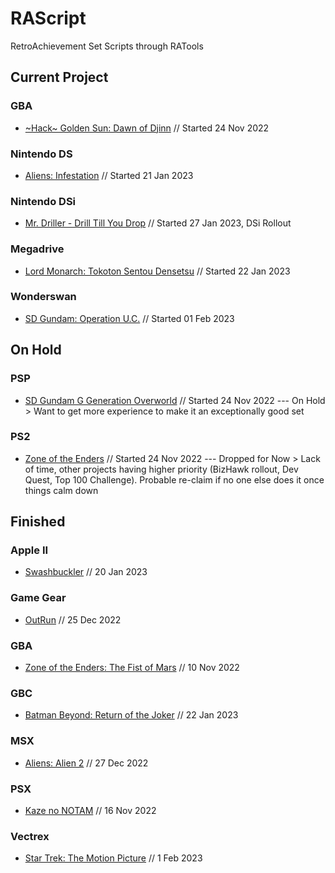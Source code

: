 # RAScript
RetroAchievement Set Scripts through RATools

## Current Project
### GBA
* [\~Hack\~ Golden Sun: Dawn of Djinn](https://retroachievements.org/game/21686) // Started 24 Nov 2022
### Nintendo DS
* [Aliens: Infestation](https://retroachievements.org/game/9196) // Started 21 Jan 2023
### Nintendo DSi
* [Mr. Driller - Drill Till You Drop](https://retroachievements.org/game/22323) // Started 27 Jan 2023, DSi Rollout
### Megadrive
* [Lord Monarch: Tokoton Sentou Densetsu](https://retroachievements.org/game/4345) // Started 22 Jan 2023
### Wonderswan
* [SD Gundam: Operation U.C.](https://retroachievements.org/game/4965) // Started 01 Feb 2023

## On Hold
### PSP
* [SD Gundam G Generation Overworld](https://retroachievements.org/game/21687) // Started 24 Nov 2022 --- On Hold > Want to get more experience to make it an exceptionally good set
### PS2
* [Zone of the Enders](https://retroachievements.org/game/19079) // Started 24 Nov 2022 --- Dropped for Now > Lack of time, other projects having higher priority (BizHawk rollout, Dev Quest, Top 100 Challenge). Probable re-claim if no one else does it once things calm down

## Finished
### Apple II
* [Swashbuckler](https://retroachievements.org/game/22170) // 20 Jan 2023
### Game Gear
* [OutRun](https://retroachievements.org/game/12405) // 25 Dec 2022
### GBA
*  [Zone of the Enders: The Fist of Mars](https://retroachievements.org/game/2518) // 10 Nov 2022
### GBC
*  [Batman Beyond: Return of the Joker](https://retroachievements.org/game/8571) // 22 Jan 2023
### MSX
* [Aliens: Alien 2](https://retroachievements.org/game/22026) // 27 Dec 2022
### PSX
* [Kaze no NOTAM](https://retroachievements.org/game/20377) // 16 Nov 2022
### Vectrex
* [Star Trek: The Motion Picture](https://retroachievements.org/game/2124) // 1 Feb 2023
